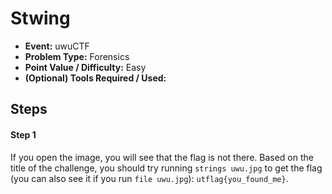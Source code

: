 # Stwing
* **Event:** uwuCTF
* **Problem Type:** Forensics
* **Point Value / Difficulty:** Easy
* **(Optional) Tools Required / Used:**

## Steps​
#### Step 1
If you open the image, you will see that the flag is not there. Based on the title of the challenge, you should try running `strings uwu.jpg` to get the flag (you can also see it if you run `file uwu.jpg`): `utflag{you_found_me}`.
